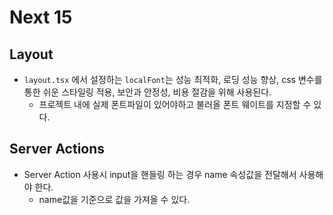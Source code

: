 # Next 15

## Layout

- `layout.tsx` 에서 설정하는 `localFont`는 성능 최적화, 로딩 성능 향상, css 변수를 통한 쉬운 스타일링 적용, 보안과 안정성, 비용 절감을 위해 사용된다.
  - 프로젝트 내에 실제 폰트파일이 있어야하고 불러올 폰트 웨이트를 지정할 수 있다.

## Server Actions

- Server Action 사용시 input을 핸들링 하는 경우 name 속성값을 전달해서 사용해야 한다.
  - name값을 기준으로 값을 가져올 수 있다.
